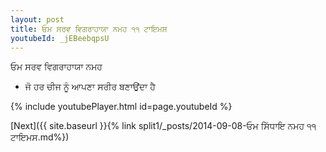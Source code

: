 ```yaml
---
layout: post
title: ਓਮ ਸਰਵ ਵਿਗਰਾਹਾਯਾ ਨਮਹ ੧੧ ਟਾਇਮਸ
youtubeId: _jEBeebqpsU
---
```

 
 
 ਓਮ ਸਰਵ ਵਿਗਰਾਹਾਯਾ ਨਮਹ  
 
 -  ਜੋ ਹਰ ਚੀਜ ਨੂੰ ਆਪਣਾ ਸਰੀਰ ਬਣਾਉਂਦਾ ਹੈ 
 
  
 
  
 
 
 
 
 
 


{% include youtubePlayer.html id=page.youtubeId %}
 
[Next]({{ site.baseurl }}{% link  split1/_posts/2014-09-08-ਓਮ ਸਿੱਧਾਇ ਨਮਹ ੧੧ ਟਾਇਮਸ.md%})
 
